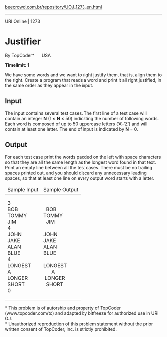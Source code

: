 <p><a href="https://www.beecrowd.com.br/repository/UOJ_1273_en.html">beecrowd.com.br/repository/UOJ_1273_en.html</a></p><hr>
    <div>
      <span>URI Online | 1273</span>
      <h1>Justifier </h1>
      <div><p>
         By TopCoder* <img alt="" src="https://resources.beecrowd.com.br/gallery/images/flags/us.gif" style="width: 16px; height: 11px;"> USA</p>
      </div>
      <strong>Timelimit: 1</strong>
    </div>
    <div>
    <div>
      <p>
      We have some words and we want to right justify them, that is, align them to the right. Create a program that reads a word and print it all right justified, in the same order as they appear in the input.</p>
    </div>
    <h2>Input</h2>
    <div>
      <p>
       The input contains several test cases. The first line of a test case will contain an integer <strong>N</strong> (1 ≤ <strong>N</strong> ≤ 50) indicating the number of following words. Each word is composed of up to 50 uppercase letters (‘A’-‘Z’) and will contain at least one letter. The end of input is indicated by <strong>N</strong> = 0.</p>
    </div>
    <h2>Output</h2>
    <div>
      <p>
      For each test case print the words padded on the left with space characters so that they are all the same length as the longest word found in that text. Print an empty line between all the test cases. There must be no trailing spaces printed out, and you should discard any unnecessary leading spaces, so that at least one line on every output word starts with a letter.</p>
    </div>
    <div></div>
    <table>
      <thead>
        <tr>
          <td>Sample Input</td>
          <td>Sample Output</td>
        </tr>
      </thead>
      <tbody>
        <tr>
          <td>
            <p>
             3<br>
             BOB<br>
             TOMMY<br>
             JIM<br>
             4<br>
             JOHN<br>
             JAKE<br>
             ALAN<br>
             BLUE<br>
             4<br>
             LONGEST<br>
             A<br>
             LONGER<br>
             SHORT<br>
             0</p>
          </td>
          <td>
            <p>
             &nbsp;&nbsp;BOB<br>
             TOMMY<br>
             &nbsp;&nbsp;JIM<br>
            <br>
             JOHN<br>
             JAKE<br>
             ALAN<br>
             BLUE<br>
            <br>
             LONGEST<br>
             &nbsp;&nbsp;&nbsp;&nbsp;&nbsp;&nbsp;A<br>
             &nbsp;LONGER<br>
             &nbsp;&nbsp;SHORT</p>
          </td>
        </tr>
      </tbody>
    </table>
    <p>
  </p><p>
   * This problem is of autorship and property of TopCoder (www.topcoder.com/tc) and adapted by bitfreeze for authorized use in URI OJ.<br>
   * Unauthorized reproduction of this problem statement without the prior written consent of TopCoder, Inc. is strictly prohibited.</p>
</div>